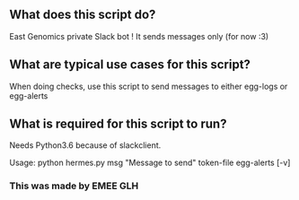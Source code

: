 ## What does this script do?

East Genomics private Slack bot ! It sends messages only (for now :3)

## What are typical use cases for this script?

When doing checks, use this script to send messages to either egg-logs or egg-alerts

## What is required for this script to run?

Needs Python3.6 because of slackclient.

Usage:
python hermes.py msg "Message to send" token-file egg-alerts [-v]

### This was made by EMEE GLH
